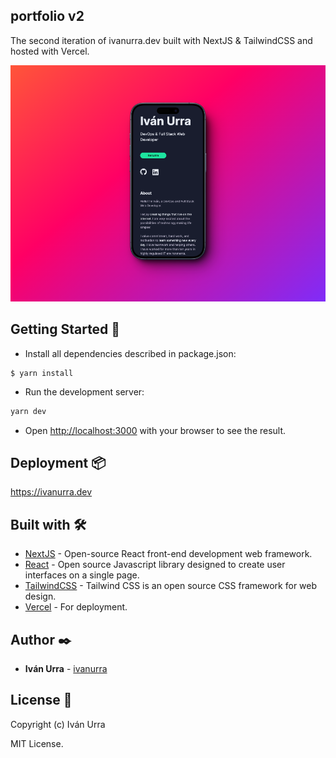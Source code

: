 ## portfolio v2

The second iteration of ivanurra.dev built with NextJS & TailwindCSS and hosted with Vercel.

![Screenshot](public/mockup.png)

## Getting Started 🚀

- Install all dependencies described in package.json:

```
$ yarn install
```

- Run the development server:

```bash
yarn dev
```

- Open [http://localhost:3000](http://localhost:3000) with your browser to see the result.

## Deployment 📦

https://ivanurra.dev

## Built with 🛠️

- [NextJS](https://nextjs.org/) - Open-source React front-end development web framework.
- [React](https://reactjs.org/) - Open source Javascript library designed to create user interfaces on a single page.
- [TailwindCSS](https://tailwindcss.com/) - Tailwind CSS is an open source CSS framework for web design.
- [Vercel](https://vercel.com/) - For deployment.

## Author ✒️

- **Iván Urra** - [ivanurra](https://github.com/ivanurra)

## License 📄

Copyright (c) Iván Urra

MIT License.
